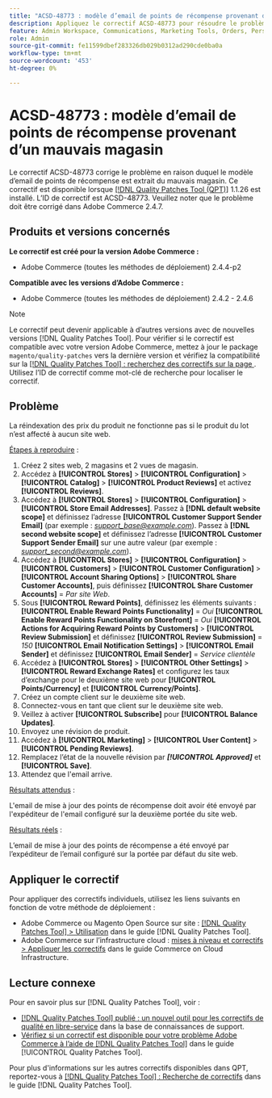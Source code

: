 ```yaml
---
title: "ACSD-48773 : modèle d’email de points de récompense provenant d’un mauvais magasin"
description: Appliquez le correctif ACSD-48773 pour résoudre le problème Adobe Commerce en raison duquel le modèle d’email des points de récompense provient d’un mauvais magasin.
feature: Admin Workspace, Communications, Marketing Tools, Orders, Personalization, Rewards
role: Admin
source-git-commit: fe11599dbef283326db029b0312ad290cde0ba0a
workflow-type: tm+mt
source-wordcount: '453'
ht-degree: 0%

---
```


# ACSD-48773 : modèle d’email de points de récompense provenant d’un mauvais magasin

Le correctif ACSD-48773 corrige le problème en raison duquel le modèle d’email de points de récompense est extrait du mauvais magasin. Ce correctif est disponible lorsque [[!DNL Quality Patches Tool (QPT)]](https://experienceleague.adobe.com/en/docs/commerce-knowledge-base/kb/announcements/commerce-announcements/magento-quality-patches-released-new-tool-to-self-serve-quality-patches) 1.1.26 est installé. L’ID de correctif est ACSD-48773. Veuillez noter que le problème doit être corrigé dans Adobe Commerce 2.4.7.

## Produits et versions concernés

**Le correctif est créé pour la version Adobe Commerce :**

* Adobe Commerce (toutes les méthodes de déploiement) 2.4.4-p2

**Compatible avec les versions d’Adobe Commerce :**

* Adobe Commerce (toutes les méthodes de déploiement) 2.4.2 - 2.4.6

>[!NOTE]
>
>Le correctif peut devenir applicable à d’autres versions avec de nouvelles versions [!DNL Quality Patches Tool]. Pour vérifier si le correctif est compatible avec votre version Adobe Commerce, mettez à jour le package `magento/quality-patches` vers la dernière version et vérifiez la compatibilité sur la [[!DNL Quality Patches Tool] : recherchez des correctifs sur la page ](https://experienceleague.adobe.com/tools/commerce-quality-patches/index.html). Utilisez l’ID de correctif comme mot-clé de recherche pour localiser le correctif.

## Problème

La réindexation des prix du produit ne fonctionne pas si le produit du lot n’est affecté à aucun site web.

<u>Étapes à reproduire</u> :

1. Créez 2 sites web, 2 magasins et 2 vues de magasin.
1. Accédez à **[!UICONTROL Stores]** > **[!UICONTROL Configuration]** > **[!UICONTROL Catalog]** > **[!UICONTROL Product Reviews]** et activez **[!UICONTROL Reviews]**.
1. Accédez à **[!UICONTROL Stores]** > **[!UICONTROL Configuration]** > **[!UICONTROL Store Email Addresses]**.
Passez à **[!DNL default website scope]** et définissez l’adresse **[!UICONTROL Customer Support Sender Email]** (par exemple : *support_base@example.com*).
Passez à **[!DNL second website scope]** et définissez l’adresse **[!UICONTROL Customer Support Sender Email]** sur une autre valeur (par exemple : *support_second@example.com*).
1. Accédez à **[!UICONTROL Stores]** > **[!UICONTROL Configuration]** > **[!UICONTROL Customers]** > **[!UICONTROL Customer Configuration]** > **[!UICONTROL Account Sharing Options]** > **[!UICONTROL Share Customer Accounts]**, puis définissez **[!UICONTROL Share Customer Accounts]** = *Par site Web*.
1. Sous **[!UICONTROL Reward Points]**, définissez les éléments suivants :
   **[!UICONTROL Enable Reward Points Functionality]** = *Oui*
   **[!UICONTROL Enable Reward Points Functionality on Storefront]** = *Oui*
   **[!UICONTROL Actions for Acquiring Reward Points by Customers]** > **[!UICONTROL Review Submission]** et définissez **[!UICONTROL Review Submission]** = *150*
   **[!UICONTROL Email Notification Settings]** > **[!UICONTROL Email Sender]** et définissez **[!UICONTROL Email Sender]** = *Service clientèle*
1. Accédez à **[!UICONTROL Stores]** > **[!UICONTROL Other Settings]** > **[!UICONTROL Reward Exchange Rates]** et configurez les taux d’exchange pour le deuxième site web pour **[!UICONTROL Points/Currency]** et **[!UICONTROL Currency/Points]**.
1. Créez un compte client sur le deuxième site web.
1. Connectez-vous en tant que client sur le deuxième site web.
1. Veillez à activer **[!UICONTROL Subscribe]** pour **[!UICONTROL Balance Updates]**.
1. Envoyez une révision de produit.
1. Accédez à **[!UICONTROL Marketing]** > **[!UICONTROL User Content]** > **[!UICONTROL Pending Reviews]**.
1. Remplacez l’état de la nouvelle révision par ***[!UICONTROL Approved]*** et **[!UICONTROL Save]**.
1. Attendez que l&#39;email arrive.

<u>Résultats attendus</u> :

L&#39;email de mise à jour des points de récompense doit avoir été envoyé par l&#39;expéditeur de l&#39;email configuré sur la deuxième portée du site web.

<u>Résultats réels</u> :

L’email de mise à jour des points de récompense a été envoyé par l’expéditeur de l’email configuré sur la portée par défaut du site web.

## Appliquer le correctif

Pour appliquer des correctifs individuels, utilisez les liens suivants en fonction de votre méthode de déploiement :

* Adobe Commerce ou Magento Open Source sur site : [[!DNL Quality Patches Tool] > Utilisation](/help/tools/quality-patches-tool/usage.md) dans le guide [!DNL Quality Patches Tool].
* Adobe Commerce sur l’infrastructure cloud : [mises à niveau et correctifs > Appliquer les correctifs](https://experienceleague.adobe.com/docs/commerce-cloud-service/user-guide/develop/upgrade/apply-patches.html) dans le guide Commerce on Cloud Infrastructure.

## Lecture connexe

Pour en savoir plus sur [!DNL Quality Patches Tool], voir :

* [[!DNL Quality Patches Tool] publié : un nouvel outil pour les correctifs de qualité en libre-service](https://experienceleague.adobe.com/en/docs/commerce-knowledge-base/kb/announcements/commerce-announcements/magento-quality-patches-released-new-tool-to-self-serve-quality-patches) dans la base de connaissances de support.
* [Vérifiez si un correctif est disponible pour votre problème Adobe Commerce à l’aide de  [!DNL Quality Patches Tool]](/help/tools/quality-patches-tool/patches-available-in-qpt/check-patch-for-magento-issue-with-magento-quality-patches.md) dans le guide [!UICONTROL Quality Patches Tool].


Pour plus d&#39;informations sur les autres correctifs disponibles dans QPT, reportez-vous à [[!DNL Quality Patches Tool] : Recherche de correctifs](https://experienceleague.adobe.com/tools/commerce-quality-patches/index.html) dans le guide [!DNL Quality Patches Tool].
